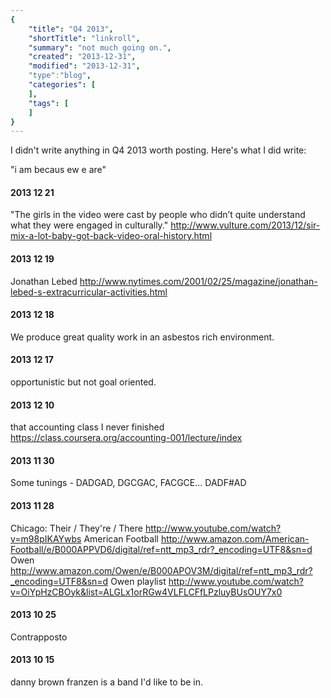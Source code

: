 ```yaml
---
{
    "title": "Q4 2013",
    "shortTitle": "linkroll",
    "summary": "not much going on.",
    "created": "2013-12-31",
    "modified": "2013-12-31",
    "type":"blog",
    "categories": [
    ],
    "tags": [
    ]
}
---
```

I didn't write anything in Q4 2013 worth posting. Here's what I did write:

"i am becaus ew e are"

#### 2013 12 21
"The girls in the video were cast by people who didn’t quite understand what they were engaged in culturally." <http://www.vulture.com/2013/12/sir-mix-a-lot-baby-got-back-video-oral-history.html>

#### 2013 12 19
Jonathan Lebed <http://www.nytimes.com/2001/02/25/magazine/jonathan-lebed-s-extracurricular-activities.html>

#### 2013 12 18
We produce great quality work in an asbestos rich environment.

#### 2013 12 17
opportunistic but not goal oriented.

#### 2013 12 10
that accounting class I never finished <https://class.coursera.org/accounting-001/lecture/index>

#### 2013 11 30
Some tunings - DADGAD, DGCGAC, FACGCE...  DADF#AD

#### 2013 11 28
Chicago:
Their / They're / There  <http://www.youtube.com/watch?v=m98pIKAYwbs>
American Football <http://www.amazon.com/American-Football/e/B000APPVD6/digital/ref=ntt_mp3_rdr?_encoding=UTF8&sn=d>
Owen <http://www.amazon.com/Owen/e/B000APOV3M/digital/ref=ntt_mp3_rdr?_encoding=UTF8&sn=d>
Owen playlist <http://www.youtube.com/watch?v=OiYpHzCBOyk&list=ALGLx1orRGw4VLFLCFfLPzluyBUsOUY7x0>

#### 2013 10 25
Contrapposto

#### 2013 10 15
danny brown franzen is a band I'd like to be in.
